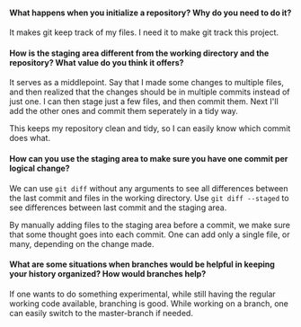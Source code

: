 #### What happens when you initialize a repository? Why do you need to do it?

It makes git keep track of my files. I need it to make git track this project.

#### How is the staging area different from the working directory and the repository? What value do you think it offers?

It serves as a middlepoint. Say that I made some changes to multiple files, and then realized that the changes should be in multiple commits instead of just one. I can then stage just a few files, and then commit them. Next I'll add the other ones and commit them seperately in a tidy way.

This keeps my repository clean and tidy, so I can easily know which commit does what.

#### How can you use the staging area to make sure you have one commit per logical change?

We can use `git diff` without any arguments to see all differences between the last commit and files in the working directory. Use `git diff --staged` to see differences between last commit and the staging area.

By manually adding files to the staging area before a commit, we make sure that some thought goes into each commit. One can add only a single file, or many, depending on the change made.


#### What are some situations when branches would be helpful in keeping your history organized? How would branches help?

If one wants to do something experimental, while still having the regular working code available, branching is good. While working on a branch, one can easily switch to the master-branch if needed.
